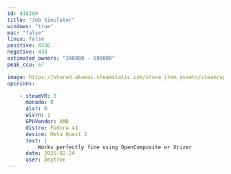 ```yaml
---
id: 448280
title: "Job Simulator"
windows: "true"
mac: "false"
linux: false
positive: 4336
negative: 438
estimated_owners: "200000 - 500000"
peak_ccu: 67

image: https://shared.akamai.steamstatic.com/store_item_assets/steam/apps/448280/header.jpg?t=1710217876
opinions:

    - steamVR: 0
      monado: 0
      alvr: 0
      wivrn: 1
      GPUVendor: AMD
      distro: Fedora 41
      device: Meta Quest 2
      text: |
          Works perfectly fine using OpenComposite or Xrizer
      date: 2025-02-24
      user: Deytron
---
```

